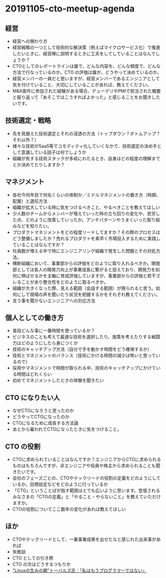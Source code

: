 # 20191105-cto-meetup-agenda

## 経営

- 経営への関わり方
- 経営戦略の一つとして技術的な解決策（例えばマイクロサービス化）で推進したいときに、経営陣に説明するときに工夫をしてしていることはなんでしょうか？
- CTOとしてのレポートラインは誰で、どんな内容を、どんな頻度で、どんな方法で行なっているのか。CTO の評価は誰が、どうやって決めているのか。
- 経営メンバーの一員だと思いますが、経営メンバーであるエンジニアとして気を付けていること、大切にしていることがあれば、教えてください。
- M&A案件に参加された経験がある場合、デューデリやPMIで担当された概要と振り返って「あそこではこうすればよかった」と感じることをお聞きしたいです。

## 技術選定・戦略

- 先を見据えた技術選定とそれの浸透の方法（トップダウン？ボトムアップ？それ以外？）
- 様々な技術がSaaS等でコモディティ化していくなかで、技術選定の決め手として意識している因子は何でしょうか
- 組織が有する技術スタックが多岐にわたるとき、自身はどの程度の理解までとか決めてたりしますか？

## マネジメント

- 各社今何年目で何名くらいの体制か／ミドルマネジメントの置き方（時期、配置）と選任方法
- 組織が拡大している時に気をつけるべきこと、やるべきことを教えてほしい
- 少人数のチームからメンバーが増えていった時の立ち回りの変化や、苦労した点、どのように改善していったか。アンチパターンやうまくいった取り組みなどを知りたい。
- プロダクトマネジメントをどの程度リードしてますか？その際のプロセスはどう整備しましたか？売れるプロダクトを素早く市場投入するために実践していることはなんですか？
- 社員数が増える中で特にエンジニアリング組織で発生した問題とその対処方法。
- 横断組織において、事業部からの評価をどのように取り入れるべきか。開発部としては各人の開発力向上が事業成長に繋がると捉えており、開発力を如何に伸ばせるかを主軸に育成評価していますが、事業部からの評価と若干ズレることがあり整合性をどのように取るべきか。
- 組織が大きくなった際、見える範囲（会話する範囲）が限られると思う。如何にして現場の声を聞いたり状況を把握するかをそれぞれ教えてください。
- 言う事を聞かないエンジニアへの対応方法

## 個人としての働き方

- 普段どんな事に一番時間を使っているか？
- ビジネスのことも考えて最適な技術を選択したり、施策を考えたりする戦闘力はどのようにしたら身につくか
- 技術のキャッチアップ方法（自分で手を動かす時間をどう確保するか）
- 技術とマネジメントのバランス（技術にかける時間の減少は怖いと思っているので）
- 採用やマネジメントで時間が取られる中、技術のキャッチアップにかけている時間はどれくらい
- 初めてマネジメントしたときの体験を聞きたい

## CTO になりたい人

- なぜCTOになろうと思ったのか
- どうやってCTOになったのか
- CTOになるために成長する方法論
- あとから雇われてCTOになったときに気をつけること。

## CTO の役割

- CTOに求められていることはなんですか？エンジニアからCTOに求められるものはもちろんですが、非エンジニアや役員や株主から求められることも聞きたいです。
- 会社のフェーズごとの、CTOやテックリードの役割の定義をどのようにしているか。目標設定などをどのように行っているか
- 「CTO」ということばが指す範囲はとても広いように思います。登壇されるみなさまの「CTOの定義」と「やること・やらないこと」を教えていただけますか。
- CTOの役割についてここ数年の変化があれば教えてほしい

## ほか

- CTOやテックリードとして、一番事業成果を出せたなと感じれた出来事があれば
- 失敗談
- CTO としての引き際
- CTO の次はどうするつもりか
- ["Linuxの生みの親"トーバルズ氏：「私はもうプログラマーではない」](https://japan.zdnet.com/article/35144738/)
